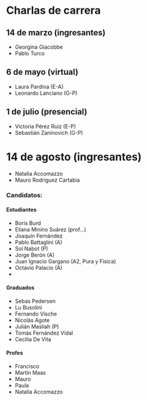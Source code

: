 # Charlas de carrera

## 14 de marzo (ingresantes)
+ Georgina Giacobbe
+ Pablo Turco

## 6 de mayo (virtual)
+ Laura Pardina (E-A)
+ Leonardo Lanciano (G-P)

## 1 de julio (presencial)
+ Victoria Pérez Ruiz (E-P)
+ Sebastián Zaninovich (G-P)

# 14 de agosto (ingresantes)
+ Natalia Accomazzo
+ Mauro Rodríguez Cartabia

### Candidatos:
#### Estudiantes
+ Boris Burd
+ Eliana Minino Suárez (prof...)
+ Joaquín Fernández 
+ Pablo Battaglini (A)
+ Sol Nabot (P)
+ Jorge Berón (A)
+ Juan Ignacio Gargano (A2, Pura y Física)
+ Octavio Palacio (A)
+ 

#### Graduados
+ Sebas Pedersen
+ Lu Busolini
+ Fernando Vische
+ Nicolás Agote
+ Julián Masliah (P)
+ Tomás Fernández Vidal
+ Cecilia De Vita

#### Profes
+ Francisco
+ Martín Maas
+ Mauro
+ Paula
+ Natalia Accomazzo
